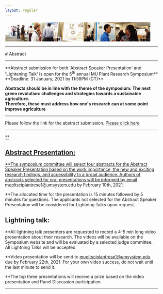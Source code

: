 ```yaml
---
layout: regular
---
```



<img src="/posterview.jpg" style="max-width:95%"/>
<hr style="clear: both;" />
# Abstract
<hr style="clear: both;" />
**Abstract submission for both 'Abstract Speaker Presentation' and 'Lightening Talk' is open for the 5<sup>th</sup> annual MU Plant Research Symposium** <br/>
**Deadline: 31 January, 2021 by 11:59PM (CT)**

**Abstracts should be in line with the theme of the symposium: The next green revolution: challenges and strategies towards a sustainable agriculture.** <br />
**Therefore, these must address how one's research can at some point improve agriculture**
<hr style="clear: both;" />
Please follow the link for the abstract submission. <a href="https://docs.google.com/forms/d/e/1FAIpQLSdboRNFQZRiMRHCT4cOu78Mg9E0iv1sAy76VWY4l2xqpFj8FQ/viewform?usp=sf_link" target="_blank"> Please click here
<hr style="clear: both;" />
**

## Abstract Presentation: 
**The symposium committee will select four abstracts for the Abstract Speaker Presentation based on the work importance, the new and exciting research findings, and accessibility to a broad audience. Authors of abstracts selected for oral presentations will be informed by email mupltsciplantrese1@umsystem.edu by February 10th, 2021.

**The allocated time for the presentation is 15 minutes followed by 5 minutes for questions. The applicants not selected for the Abstract Speaker Presentation will be considered for Lightning Talks upon request.

## Lightning talk: 
**All lightning talk presenters are requested to record a 4-5 min long video presentation about their research. The videos will be available on the Symposium website and will be evaluated by a selected judge committee. All Lightning Talks will be accepted.

**Video presentation will be send to mupltsciplantrese1@umsystem.edu due by February 22th, 2021. For your own video success, do not wait until the last minute to send it.

**The top three presentations will receive a prize based on the video presentation and Panel Discussion participation.
<hr style="clear: both;" />
